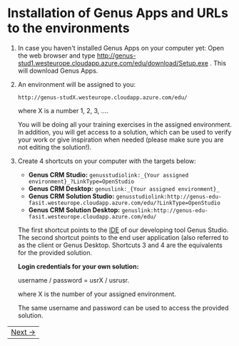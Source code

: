 # Installation of Genus Apps and URLs to the environments

1. In case you haven't installed Genus Apps on your computer yet: Open the web browser and type http://genus-stud1.westeurope.cloudapp.azure.com/edu/download/Setup.exe . This will download Genus Apps.
2. An environment will be assigned to you:
  
   ```
   http://genus-studX.westeurope.cloudapp.azure.com/edu/
   ```
  
   where X is a number 1, 2, 3, ....
    
   You will be doing all your training exercises in the assigned environment. In addition, you will get access to a solution, which can be used to verify your work or give inspiration when needed (please make sure you are not editing the solution!).
3. Create 4 shortcuts on your computer with the targets below:

   * **Genus CRM Studio:** ```genusstudiolink:_{Your assigned environment}_?LinkType=OpenStudio```
   * **Genus CRM Desktop:** ```genuslink:_{Your assigned environment}_```
   * **Genus CRM Solution Studio:** ```genusstudiolink:http://genus-edu-fasit.westeurope.cloudapp.azure.com/edu/?LinkType=OpenStudio```
   * **Genus CRM Solution Desktop:** ```genuslink:http://genus-edu-fasit.westeurope.cloudapp.azure.com/edu/```

   The first shortcut points to the [IDE](https://en.wikipedia.org/wiki/Integrated_development_environment) of our developing tool Genus    Studio. The second shortcut points to the end user application (also referred to as the client or Genus Desktop. Shortcuts 3 and 4 are the equivalents for the provided solution.

   **Login credentials for your own solution:**

   username / password = usrX / usrusr.

   where X is the number of your assigned environment.

   The same username and password can be used to access the provided solution.

<table>
   <tr><td align="right"><a href="installation-of-genus-app-platform.md">Next -></a></td></tr>
</table>

